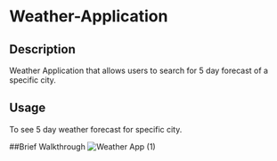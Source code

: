 # Weather-Application
## Description
Weather Application that allows users to search for 5 day forecast of a specific city. 

## Usage
To see 5 day weather forecast for specific city. 


##Brief Walkthrough
![Weather App (1)](https://user-images.githubusercontent.com/103617520/205743836-1a65fd94-460f-4f83-bbbd-f2e87a4fbc29.gif)
